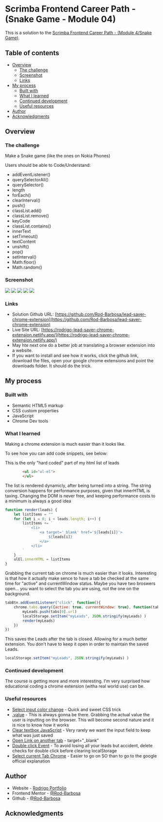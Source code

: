 # Scrimba Frontend Career Path - (Snake Game - Module 04)

This is a solution to the [Scrimba Frontend Career Path - (Module 4/Snake Game)](https://scrimba.com/learn/frontend).

## Table of contents

- [Overview](#overview)
  - [The challenge](#the-challenge)
  - [Screenshot](#screenshot)
  - [Links](#links)
- [My process](#my-process)
  - [Built with](#built-with)
  - [What I learned](#what-i-learned)
  - [Continued development](#continued-development)
  - [Useful resources](#useful-resources)
- [Author](#author)
- [Acknowledgments](#acknowledgments)


## Overview

### The challenge

Make a Snake game (like the ones on Nokia Phones)

Users should be able to Code/Understand:

- addEventListener()
- querySelectorAll()
- querySelector()
- length
- forEach()
- clearInterval()
- push()
- classList.add()
- classList.remove()
- keyCode
- classList.contains()
- innerText
- setTimeout()
- textContent
- unshift()
- pop()
- setInterval()
- Math.floor()
- Math.random()

### Screenshot

![](./init.png)
![](./mid.png)
![](./eatTail.png)
![](./end.png)
![](./wallLogic.png)



### Links

- Solution Github URL: [https://github.com/Rod-Barbosa/lead-saver-chrome-extension](https://github.com/Rod-Barbosa/lead-saver-chrome-extension)
- Live Site URL: [https://rodrigo-lead-saver-chrome-extension.netlify.app/](https://rodrigo-lead-saver-chrome-extension.netlify.app/)
- May hte next one do a better job at translating a browser extension into a website. 
- If you want to install and see how it works, click the github link, download the files, open your google chrome extensions and point the downloads folder. It should do the trick.

## My process

### Built with

- Semantic HTML5 markup
- CSS custom properties
- JavaScript
- Chrome Dev tools


### What I learned
Making a chrome extension is much easier than it looks like.

To see how you can add code snippets, see below:

This is the only "hard coded" part of my html list of leads
```html
        <ul id="ul-el">
        </ul>
```
The list is rendered dynamicly, after being turned into a string. The string conversion happens for performance purposes, given that innerHTML is taxing. Changing the DOM is never free, and keeping performance costs to a minimum is always a good idea
```js
function render(leads) {
    let listItems = ""
    for (let i = 0; i < leads.length; i++) {
        listItems += `
            <li>
                <a target='_blank' href='${leads[i]}'>
                    ${leads[i]}
                </a>
            </li>
        `
    }
    ulEl.innerHTML = listItems
}
```
Grabbing the current tab on chrome is much easier than it looks. Interesting is that how it actually make sence to have a tab be checked at the same time for "active" and currentWindow status. Maybe you have two broswers open... you want to select the tab you are using, not the one on the background.
```js
tabBtn.addEventListener("click", function(){    
    chrome.tabs.query({active: true, currentWindow: true}, function(tabs){
        myLeads.push(tabs[0].url)
        localStorage.setItem("myLeads", JSON.stringify(myLeads) )
        render(myLeads)
    })
})
```
This saves the Leads after the tab is closed. Allowing for a much better extension. You don't have to keep it open in order to maintain the saved Leads.
```js
localStorage.setItem("myLeads", JSON.stringify(myLeads) )
```

### Continued development

The course is getting more and more interesting. I'm very surprised how educational coding a chrome extension (witha real world use) can be.


### Useful resources

- [Select input color change](https://stackoverflow.com/questions/43427993/change-the-color-of-a-input-field-when-selected?rq=1) - Quick and sweet CSS trick
- [.value](https://stackoverflow.com/questions/11563638/how-do-i-get-the-value-of-text-input-field-using-javascript) - This is always gonna be there. Grabbing the actual value the user is inputting on the browser. This will become second nature and it is nice to know how it works
- [Clear textbox JavaScript](https://stackoverflow.com/questions/4135818/how-to-clear-a-textbox-using-javascript) - Very rarely we want the input field to keep what was just saved
- [Open Link on another tab](https://www.freecodecamp.org/news/how-to-use-html-to-open-link-in-new-tab/) - target="_blank"
- [Double click Event](https://techstacker.com/how-to-detect-double-clicks-with-vanilla-javascript/) - To avoid losing all your leads but accident, delete checks for double click before clearing localStorage
- [Select current Tab Chrome](https://stackoverflow.com/questions/6718256/how-do-you-use-chrome-tabs-getcurrent-to-get-the-page-object-in-a-chrome-extensi) - Easier to go on SO than to go to the google official explanation

## Author

- Website - [Rodrigo Portfolio](https://www.gelatodigital.com)
- Frontend Mentor - [@Rod-Barbosa](https://www.frontendmentor.io/profile/Rod-Barbosa)
- Github - [@Rod-Barbosa](https://github.com/Rod-Barbosa)

## Acknowledgments




